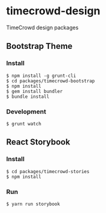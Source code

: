 # timecrowd-design

TimeCrowd design packages

## Bootstrap Theme

### Install

```
$ npm install -g grunt-cli
$ cd packages/timecrowd-bootstrap
$ npm install
$ gem install bundler
$ bundle install
```

### Development

```
$ grunt watch
```

## React Storybook

### Install

```
$ cd packages/timecrowd-stories
$ npm install
```

### Run

```
$ yarn run storybook
```
